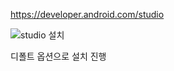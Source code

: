 https://developer.android.com/studio

![studio 설치](https://user-images.githubusercontent.com/53963779/201026129-dce35533-a345-4d77-9990-f4c4aca64d40.png)



디폴트 옵션으로 설치 진행

